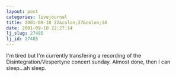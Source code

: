 ```yaml
---
layout: post
categories: livejournal
title: 2001-09-10 22&colon;27&colon;14
date: 2001-09-10 22:27:14
lj_slug: 27485
lj_id: 27485
---
```

I'm tired but I'm currently transfering a recording of the Disintegration/Vespertyne concert sunday. Almost done, then I can sleep...ah sleep.
